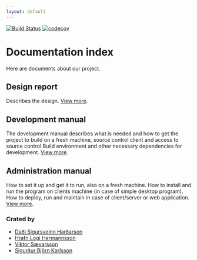 ```yaml
---
layout: default
---
```


[![Build Status](https://travis-ci.org/hopur0/TicTacToe.svg?branch=master)](https://travis-ci.org/hopur0/TicTacToe)
[![codecov](https://codecov.io/gh/hopur0/TicTacToe/branch/master/graph/badge.svg)](https://codecov.io/gh/hopur0/TicTacToe)
# Documentation index
Here are documents about our project.

## [](#design-report)Design report
Describes the design.
[View more](DesignReport).

## [](#development-manual)Development manual
The development manual describes what is needed and how to get the project to build on a fresh machine, source control client and access to source control Build environment and other necessary dependencies for development.
[View more](DevelopmentManual).

## [](#administration-manual)Administration manual
How to set it up and get it to run, also on a fresh machine. How to install and run the program on clients machine (in case of simple desktop program). How to deploy, run and maintain
in case of client/server or web application.
[View more](AdministrationManual).

### Crated by
- [Daði Sigursveinn Harðarson](https://github.com/dadisigursveinn)  
- [Hrafn Logi Hermannsson](https://github.com/hrafnlogi)  
- [Viktor Sævarsson](https://github.com/siggibk)  
- [Sigurður Björn Karlsson](https://github.com/Fanarito)
